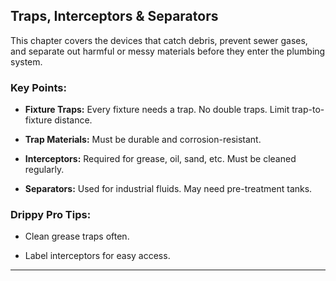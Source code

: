 ## Traps, Interceptors & Separators
This chapter covers the devices that catch debris, prevent sewer gases, and separate out harmful or messy materials before they enter the plumbing system.

### Key Points:

- **Fixture Traps:** Every fixture needs a trap. No double traps. Limit trap-to-fixture distance.

- **Trap Materials:** Must be durable and corrosion-resistant.

- **Interceptors:** Required for grease, oil, sand, etc. Must be cleaned regularly.

- **Separators:** Used for industrial fluids. May need pre-treatment tanks.

### Drippy Pro Tips:

- Clean grease traps often.

- Label interceptors for easy access.

---

